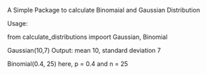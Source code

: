 A Simple Package to calculate Binomaial and Gaussian Distribution 

Usage:

from calculate_distributions impoort Gaussian, Binomial

Gaussian(10,7)
Output: mean 10, standard deviation 7

Binomial(0.4, 25)
here, p = 0.4 and n = 25
